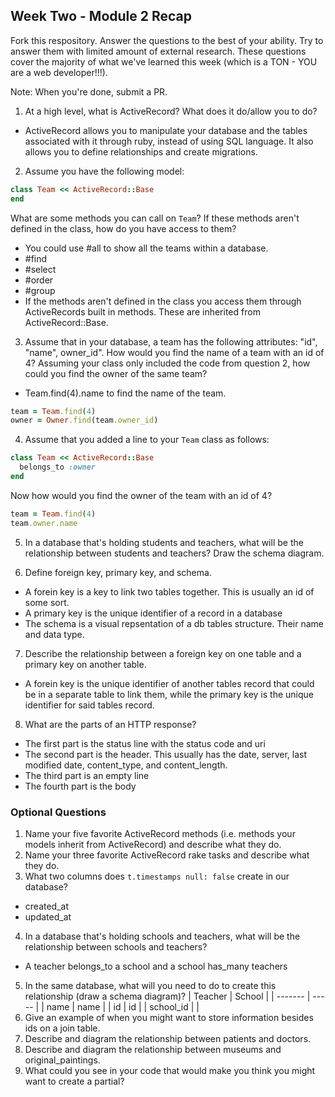 ## Week Two - Module 2 Recap

Fork this respository. Answer the questions to the best of your ability. Try to answer them with limited amount of external research. These questions cover the majority of what we've learned this week (which is a TON - YOU are a web developer!!!). 

Note: When you're done, submit a PR.

1. At a high level, what is ActiveRecord? What does it do/allow you to do?
* ActiveRecord allows you to manipulate your database and the tables associated with it through ruby, instead of using SQL language. It also allows you to define relationships and create migrations.
2. Assume you have the following model:

```ruby
class Team << ActiveRecord::Base
end
```

What are some methods you can call on `Team`? If these methods aren't defined in the class, how do you have access to them?
* You could use #all to show all the teams within a database.
* #find
* #select
* #order
* #group
* If the methods aren't defined in the class you access them through ActiveRecords built in methods. These are inherited from ActiveRecord::Base.
3. Assume that in your database, a team has the following attributes: "id", "name", owner_id". How would you find the name of a team with an id of 4? Assuming your class only included the code from question 2, how could you find the owner of the same team?
* Team.find(4).name to find the name of the team.
```ruby 
team = Team.find(4)
owner = Owner.find(team.owner_id)
```

4. Assume that you added a line to your `Team` class as follows:

```ruby
class Team << ActiveRecord::Base
  belongs_to :owner
end
```

Now how would you find the owner of the team with an id of 4?

```ruby
team = Team.find(4)
team.owner.name
```

5. In a database that's holding students and teachers, what will be the relationship between students and teachers? Draw the schema diagram.

6. Define foreign key, primary key, and schema.
* A forein key is a key to link two tables together. This is usually an id of some sort.
* A primary key is the unique identifier of a record in a database
* The schema is a visual repsentation of a db tables structure. Their name and data type.
7. Describe the relationship between a foreign key on one table and a primary key on another table.
* A forein key is the unique identifier of another tables record that could be in a separate table to link them, while the primary key is the unique identifier for said tables record.
8. What are the parts of an HTTP response?
* The first part is the status line with the status code and uri
* The second part is the header. This usually has the date, server, last modified date, content_type, and content_length.
* The third part is an empty line
* The fourth part is the body


### Optional Questions

1. Name your five favorite ActiveRecord methods (i.e. methods your models inherit from ActiveRecord) and describe what they do.
2. Name your three favorite ActiveRecord rake tasks and describe what they do.
3. What two columns does `t.timestamps null: false` create in our database?
* created_at
* updated_at
4. In a database that's holding schools and teachers, what will be the relationship between schools and teachers?
* A teacher belongs_to a school and a school has_many teachers
5. In the same database, what will you need to do to create this relationship (draw a schema diagram)?
| Teacher  | School |
| ------- | ----- |
| name     | name  |
| id       | id    |
| school_id |       |
6. Give an example of when you might want to store information besides ids on a join table.
7. Describe and diagram the relationship between patients and doctors.
8. Describe and diagram the relationship between museums and original_paintings.
9. What could you see in your code that would make you think you might want to create a partial?
